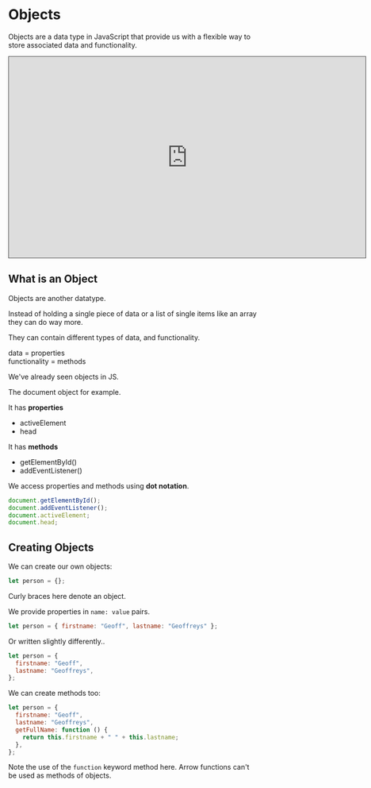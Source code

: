 # Objects

Objects are a data type in JavaScript that provide us with a flexible way to store associated data and functionality.

<iframe src="https://dmureplay.cloud.panopto.eu/Panopto/Pages/Embed.aspx?id=cd4bd095-cb0e-40b7-a9e0-ac710106e29f&autoplay=false&offerviewer=true&showtitle=true&showbrand=false&start=0&interactivity=all" height="405" width="720" style="border: 1px solid #464646;" allowfullscreen allow="autoplay"></iframe>

## What is an Object

Objects are another datatype.

Instead of holding a single piece of data or a list of single items like an array they can do way more.

They can contain different types of data, and functionality.

data = properties  
functionality = methods

We've already seen objects in JS.

The document object for example.

It has **properties**

- activeElement
- head

It has **methods**

- getElementById()
- addEventListener()

We access properties and methods using **dot notation**.

```js
document.getElementById();
document.addEventListener();
document.activeElement;
document.head;
```

## Creating Objects

We can create our own objects:

```js
let person = {};
```

Curly braces here denote an object.

We provide properties in `name: value` pairs.

```js
let person = { firstname: "Geoff", lastname: "Geoffreys" };
```

Or written slightly differently..

```js
let person = {
  firstname: "Geoff",
  lastname: "Geoffreys",
};
```

We can create methods too:

```js
let person = {
  firstname: "Geoff",
  lastname: "Geoffreys",
  getFullName: function () {
    return this.firstname + " " + this.lastname;
  },
};
```

Note the use of the `function` keyword method here. Arrow functions can't be used as methods of objects.
